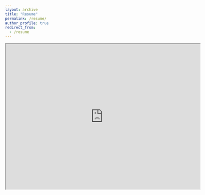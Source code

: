 ```yaml
---
layout: archive
title: "Resume"
permalink: /resume/
author_profile: true
redirect_from:
  - /resume
---
```


 <!-- https://drive.google.com/file/d/1w7pvcWZ8nTxGlpveKFEtmTtbE_cWKCx0/view?usp=sharing -->

<iframe src="https://drive.google.com/file/d/1w7pvcWZ8nTxGlpveKFEtmTtbE_cWKCx0/preview" width="640" height="480" allow="autoplay"></iframe>
